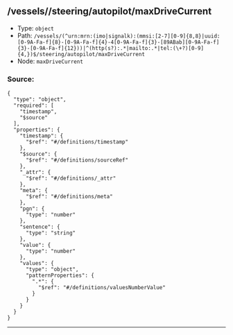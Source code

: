 ## /vessels/<RegExp>/steering/autopilot/maxDriveCurrent

* Type: `object`
* Path: `/vessels/(^urn:mrn:(imo|signalk):(mmsi:[2-7][0-9]{8,8}|uuid:[0-9A-Fa-f]{8}-[0-9A-Fa-f]{4}-4[0-9A-Fa-f]{3}-[89ABab][0-9A-Fa-f]{3}-[0-9A-Fa-f]{12}))|^(http(s?):.*|mailto:.*|tel:(\+?)[0-9]{4,})$/steering/autopilot/maxDriveCurrent`
* Node: `maxDriveCurrent`

### Source:
```
{
  "type": "object",
  "required": [
    "timestamp",
    "$source"
  ],
  "properties": {
    "timestamp": {
      "$ref": "#/definitions/timestamp"
    },
    "$source": {
      "$ref": "#/definitions/sourceRef"
    },
    "_attr": {
      "$ref": "#/definitions/_attr"
    },
    "meta": {
      "$ref": "#/definitions/meta"
    },
    "pgn": {
      "type": "number"
    },
    "sentence": {
      "type": "string"
    },
    "value": {
      "type": "number"
    },
    "values": {
      "type": "object",
      "patternProperties": {
        ".*": {
          "$ref": "#/definitions/valuesNumberValue"
        }
      }
    }
  }
}
```

---
